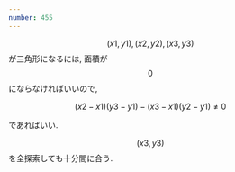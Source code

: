 ```yaml
---
number: 455
---
```

$$ (x1, y1), (x2, y2), (x3, y3) $$ が三角形になるには, 面積が $$ 0 $$ にならなければいいので,

$$
(x2-x1)(y3-y1) - (x3-x1)(y2-y1) \neq 0
$$

であればいい.

$$ (x3, y3) $$ を全探索しても十分間に合う.
